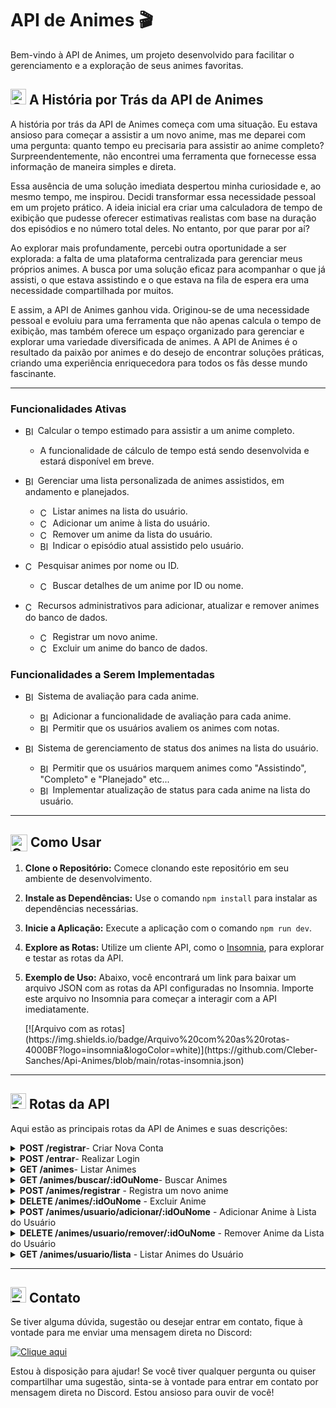 # API de Animes 🎬

Bem-vindo à API de Animes, um projeto desenvolvido para facilitar o gerenciamento e a exploração de seus animes favoritas.

## <img src="https://raw.githubusercontent.com/Tarikul-Islam-Anik/Animated-Fluent-Emojis/master/Emojis/Objects/Open%20Book.png" alt="Open Book" width="25" height="25" align="baseline"/> A História por Trás da API de Animes

A história por trás da API de Animes começa com uma situação. Eu estava ansioso para começar a assistir a um novo anime, mas me deparei com uma pergunta: quanto tempo eu precisaria para assistir ao anime completo? Surpreendentemente, não encontrei uma ferramenta que fornecesse essa informação de maneira simples e direta.

Essa ausência de uma solução imediata despertou minha curiosidade e, ao mesmo tempo, me inspirou. Decidi transformar essa necessidade pessoal em um projeto prático. A ideia inicial era criar uma calculadora de tempo de exibição que pudesse oferecer estimativas realistas com base na duração dos episódios e no número total deles. No entanto, por que parar por aí?

Ao explorar mais profundamente, percebi outra oportunidade a ser explorada: a falta de uma plataforma centralizada para gerenciar meus próprios animes. A busca por uma solução eficaz para acompanhar o que já assisti, o que estava assistindo e o que estava na fila de espera era uma necessidade compartilhada por muitos.

E assim, a API de Animes ganhou vida. Originou-se de uma necessidade pessoal e evoluiu para uma ferramenta que não apenas calcula o tempo de exibição, mas também oferece um espaço organizado para gerenciar e explorar uma variedade diversificada de animes. A API de Animes é o resultado da paixão por animes e do desejo de encontrar soluções práticas, criando uma experiência enriquecedora para todos os fãs desse mundo fascinante.

---

### Funcionalidades Ativas

- <img src="https://raw.githubusercontent.com/Tarikul-Islam-Anik/Animated-Fluent-Emojis/master/Emojis/Symbols/Black%20Large%20Square.png" alt="Black Large Square" width="16" align="center" /> Calcular o tempo estimado para assistir a um anime completo.
  - A funcionalidade de cálculo de tempo está sendo desenvolvida e estará disponível em breve.

- <img src="https://raw.githubusercontent.com/Tarikul-Islam-Anik/Animated-Fluent-Emojis/master/Emojis/Symbols/Black%20Large%20Square.png" alt="Black Large Square" width="16" align="center" /> Gerenciar uma lista personalizada de animes assistidos, em andamento e planejados.
   - <img src="https://raw.githubusercontent.com/Tarikul-Islam-Anik/Animated-Fluent-Emojis/master/Emojis/Symbols/Check%20Mark%20Button.png" alt="Check Mark Button" width="16" align="center"/> Listar animes na lista do usuário.
   - <img src="https://raw.githubusercontent.com/Tarikul-Islam-Anik/Animated-Fluent-Emojis/master/Emojis/Symbols/Check%20Mark%20Button.png" alt="Check Mark Button" width="16" align="center"/> Adicionar um anime à lista do usuário.
   - <img src="https://raw.githubusercontent.com/Tarikul-Islam-Anik/Animated-Fluent-Emojis/master/Emojis/Symbols/Check%20Mark%20Button.png" alt="Check Mark Button" width="16" align="center"/> Remover um anime da lista do usuário.
  - <img src="https://raw.githubusercontent.com/Tarikul-Islam-Anik/Animated-Fluent-Emojis/master/Emojis/Symbols/Black%20Large%20Square.png" alt="Black Large Square" width="16" align="center" /> Indicar o episódio atual assistido pelo usuário.

- <img src="https://raw.githubusercontent.com/Tarikul-Islam-Anik/Animated-Fluent-Emojis/master/Emojis/Symbols/Check%20Mark%20Button.png" alt="Check Mark Button" width="16" align="center"/> Pesquisar animes por nome ou ID.
  - <img src="https://raw.githubusercontent.com/Tarikul-Islam-Anik/Animated-Fluent-Emojis/master/Emojis/Symbols/Check%20Mark%20Button.png" alt="Check Mark Button" width="16" align="center"/> Buscar detalhes de um anime por ID ou nome.
- <img src="https://raw.githubusercontent.com/Tarikul-Islam-Anik/Animated-Fluent-Emojis/master/Emojis/Symbols/Check%20Mark%20Button.png" alt="Check Mark Button" width="16" align="center"/> Recursos administrativos para adicionar, atualizar e remover animes do banco de dados.
  - <img src="https://raw.githubusercontent.com/Tarikul-Islam-Anik/Animated-Fluent-Emojis/master/Emojis/Symbols/Check%20Mark%20Button.png" alt="Check Mark Button" width="16" align="center"/> Registrar um novo anime.
  - <img src="https://raw.githubusercontent.com/Tarikul-Islam-Anik/Animated-Fluent-Emojis/master/Emojis/Symbols/Check%20Mark%20Button.png" alt="Check Mark Button" width="16" align="center"/> Excluir um anime do banco de dados.

### Funcionalidades a Serem Implementadas

- <img src="https://raw.githubusercontent.com/Tarikul-Islam-Anik/Animated-Fluent-Emojis/master/Emojis/Symbols/Black%20Large%20Square.png" alt="Black Large Square" width="16" align="center" /> Sistema de avaliação para cada anime.

  - <img src="https://raw.githubusercontent.com/Tarikul-Islam-Anik/Animated-Fluent-Emojis/master/Emojis/Symbols/Black%20Large%20Square.png" alt="Black Large Square" width="16" align="center" /> Adicionar a funcionalidade de avaliação para cada anime.
  - <img src="https://raw.githubusercontent.com/Tarikul-Islam-Anik/Animated-Fluent-Emojis/master/Emojis/Symbols/Black%20Large%20Square.png" alt="Black Large Square" width="16" align="center" /> Permitir que os usuários avaliem os animes com notas.

- <img src="https://raw.githubusercontent.com/Tarikul-Islam-Anik/Animated-Fluent-Emojis/master/Emojis/Symbols/Black%20Large%20Square.png" alt="Black Large Square" width="16" align="center" /> Sistema de gerenciamento de status dos animes na lista do usuário.
  - <img src="https://raw.githubusercontent.com/Tarikul-Islam-Anik/Animated-Fluent-Emojis/master/Emojis/Symbols/Black%20Large%20Square.png" alt="Black Large Square" width="16" align="center" /> Permitir que os usuários marquem animes como "Assistindo", "Completo" e "Planejado" etc...
  - <img src="https://raw.githubusercontent.com/Tarikul-Islam-Anik/Animated-Fluent-Emojis/master/Emojis/Symbols/Black%20Large%20Square.png" alt="Black Large Square" width="16" align="center" /> Implementar atualização de status para cada anime na lista do usuário.

---

## <img src="https://raw.githubusercontent.com/Tarikul-Islam-Anik/Animated-Fluent-Emojis/master/Emojis/Objects/Gear.png" alt="Gear" width="27" align="center" /> Como Usar

1.  **Clone o Repositório:** Comece clonando este repositório em seu ambiente de desenvolvimento.
2.  **Instale as Dependências:** Use o comando `npm install` para instalar as dependências necessárias.
3.  **Inicie a Aplicação:** Execute a aplicação com o comando `npm run dev`.
4.  **Explore as Rotas:** Utilize um cliente API, como o [Insomnia](https://insomnia.rest/), para explorar e testar as rotas da API.
5.  **Exemplo de Uso:** Abaixo, você encontrará um link para baixar um arquivo JSON com as rotas da API configuradas no Insomnia. Importe este arquivo no Insomnia para começar a interagir com a API imediatamente.

    <p >[![Arquivo com as rotas](https://img.shields.io/badge/Arquivo%20com%20as%20rotas-4000BF?logo=insomnia&logoColor=white)](https://github.com/Cleber-Sanches/Api-Animes/blob/main/rotas-insomnia.json)</p>

---

## <img src="https://raw.githubusercontent.com/Tarikul-Islam-Anik/Animated-Fluent-Emojis/master/Emojis/Travel%20and%20places/Rocket.png" alt="Rocket" width="25" height="25" /> Rotas da API

Aqui estão as principais rotas da API de Animes e suas descrições:

<details><summary><b>POST /registrar</b>- Criar Nova Conta</summary>

Cria uma nova conta de usuário.

**Corpo da requisição:**

```json
{
  "nome": "Nome do Usuário",
  "email": "usuario@example.com",
  "senha": "senha123"
}
```

**Exemplo de resposta (201 Created):**

```json
{
  "mensagem": "Conta criada com sucesso!"
}
```

</details><details><summary><b>POST /entrar</b>- Realizar Login</summary>

Realiza o login do usuário.

**Corpo da requisição:**

```json
{
  "email": "usuario@example.com",
  "senha": "senha123"
}
```

Exemplo de resposta (200 OK):

```json
{
  "token": "eyJhbGciOiJIUzI1NiIsInR5cCI6IkpXVCJ9.eyJpZCI6IjdmNTVkNzU1LWRjMjUtNGUzYy1iOGY2LWI4MDdiZDAwNDUwZiIsIm5vbWUiOiJjbGViZXIiLCJlbWFpbCI6ImFkQGdtYWlsLmNvbSIsImlhdCI6MTY5MzM0MzU2NiwiZXhwIjoxNjkzMzcyMzY2fQ.E8SSyUg0VW-cDy2-MxcR_4RlUux5lWZdYcTCbSyPPhs",
  "usuario": {
    "id": "7f55d755-dc25-4e3c-b8f6-b807bd00450f",
    "nome": "nome de usuário",
    "email": "usuario@example.com"
  }
}
```

</details><details><summary><b>GET /animes</b>- Listar Animes</summary> 
   Retorna a lista de todos os animes cadastrados.

**Exemplo de resposta (200 OK):**

```json
[
  {
    "animeID": 1,
    "data": {
      "nome": "One Piece",
      "episodios": 1073,
      "status": "Em andamento",
      "dia_horario_transmissao": "Sábados, 23:00",
      "duracaoPorEp": 24,
      "generos": ["Ação", "Aventura", "Fantasia"]
    }
  },
  {
    "animeID": 2,
    "data": {
      "nome": "Boruto: Naruto Next Generations",
      "episodios": 293,
      "status": "Em andamento",
      "dia_horario_transmissao": "Não definido",
      "duracaoPorEp": 24,
      "generos": ["Ação", "Aventura", "Fantasia", "Shounen"]
    }
  }
]
```

</details><details><summary><b>
   GET /animes/buscar/:idOuNome</b>- Buscar Animes</summary>

Busca um anime pelo ID ou nome.

Exemplo de requisição:

`GET /animes/buscar/1`

Exemplo de resposta (200 OK):

```json
{
  "animeID": 1,
  "data": {
    "nome": "One Piece",
    "episodios": 1073,
    "status": "Em andamento",
    "dia_horario_transmissao": "Sábados, 23:00",
    "duracaoPorEp": 24,
    "generos": ["Ação", "Aventura", "Fantasia"]
  }
}
```

</details>

<details><summary>
   <b>POST /animes/registrar</b> - Registra um novo anime</summary>

Registra um novo anime no banco de dados.

**Corpo da requisição:**

```json
{
  "nome": "Boruto: Naruto Next Generations",
  "episodios": 293,
  "status": "Em andamento",
  "dia_horario_transmissao": "Não definido",
  "duracaoPorEp": 24,
  "generos": ["Ação", "Aventura", "Fantasia", "Shounen"]
}
```

O corpo da requisição deve ser um objeto JSON contendo os seguintes campos:

- **nome**: O nome do anime a ser registrado. `(obrigatório)`
- **episodios**: O número total de episódios do anime. `(obrigatório)`
- **status**: O status atual do anime (ex: "Em andamento", "Concluído", etc.). `(obrigatório)`
- **dia_horario_transmissao**: O dia e horário de transmissão do anime, se aplicável. `(opcional)`
- **duracaoPorEp**: A duração média de cada episódio em minutos. `(obrigatório)`
- **generos**: Uma lista de gêneros aos quais o anime pertence. `(obrigatório)`

</details>
<details>
<summary><b>DELETE /animes/:idOuNome</b> - Excluir Anime</summary>

Exclui um anime do banco de dados com base no ID ou nome fornecido.

**Parâmetros da URL:**

- **idOuNome**: ID numérico ou nome do anime a ser excluído.

Exemplo de requisição:
`DELETE /animes/1`

ou

`DELETE /animes/NomeDoAnime`

Exemplo de resposta (200 OK):

```json
{
  "mensagem": "Anime excluído com sucesso!"
}
```

</details>

<details>
<summary><b>POST /animes/usuario/adicionar/:idOuNome</b> - Adicionar Anime à Lista do Usuário</summary>

Adiciona um anime à lista pessoal do usuário com base no ID ou nome fornecido.

**Parâmetros da URL:**

- **idOuNome**: ID numérico ou nome do anime a ser adicionado à lista do usuário.

Exemplo de requisição:

`POST /animes/usuario/adicionar/1`

ou

`POST /animes/usuario/adicionar/NomeDoAnime`

**Observações:**

- Se a busca pelo nome do anime retornar mais de um resultado, o sistema não permitirá a adição. Nesse caso, é recomendado verificar o ID único do anime e usá-lo para a adição.
- Ao adicionar um anime, a mensagem de resposta incluirá uma lista com os animes correspondentes à busca pelo nome, caso tenha sido feita.

Exemplo de resposta (201 Created):

```json
{
  "mensagem": "Anime adicionado à sua lista com sucesso!"
}
```

</details>

<details>
<summary><b>DELETE /animes/usuario/remover/:idOuNome</b> - Remover Anime da Lista do Usuário</summary>

Esta rota permite remover um anime da lista pessoal do usuário. Você pode usar o ID numérico ou o nome do anime para remover da lista.

**Parâmetros:**

- **idOuNome**: ID numérico ou nome do anime a ser removido.

**Autenticação:**

- Certifique-se de estar autenticado para usar esta rota. Inclua o token de autenticação no cabeçalho da requisição no formato Bearer.

**Observações:**

- Se a busca pelo nome do anime retornar vários resultados, recomendamos usar o ID único do anime para remover.
- A mensagem de resposta incluirá uma lista de animes correspondentes ao nome buscado, se aplicável.

Exemplo de requisição:

`DELETE /animes/usuario/remover/1`

ou

`DELETE /animes/usuario/remover/NomeDoAnime`

Exemplo de resposta (200 OK):

```json
{
  "mensagem": "Anime removido da sua lista com sucesso!"
}
```

</details>

<details>
<summary><b>GET /animes/usuario/lista</b> - Listar Animes do Usuário</summary>

Esta rota permite listar os animes presentes na lista pessoal do usuário.

**Autenticação:**

- Certifique-se de estar autenticado para usar esta rota. Inclua o token de autenticação no cabeçalho da requisição no formato Bearer.

Exemplo de requisição:

`GET /animes/usuario/lista`

Exemplo de resposta (200 OK):

```json
[
  {
    "id": 1,
    "nome": "Boruto: Naruto Next Generations",
    "episodios": 293,
    "status": "Em andamento",
    "dia_horario_transmissao": "Não definido",
    "duracaoPorEp": 24,
    "generos": ["Ação", "Aventura", "Fantasia", "Shounen"]
  },
  {
    "id": 2,
    "nome": "Attack on Titan",
    "episodios": 75,
    "status": "Concluído",
    "dia_horario_transmissao": "Domingos, 10:00",
    "duracaoPorEp": 23,
    "generos": ["Ação", "Drama", "Fantasia", "Mistério", "Shounen"]
  }
  // ... outros animes do usuário
]
```

</details>

---

## <img src="https://raw.githubusercontent.com/Tarikul-Islam-Anik/Animated-Fluent-Emojis/master/Emojis/Objects/Telephone%20Receiver.png" alt="Telephone Receiver" width="25" height="25" /> Contato

Se tiver alguma dúvida, sugestão ou desejar entrar em contato, fique à vontade para me enviar uma mensagem direta no Discord:

[![Clique aqui](https://img.shields.io/badge/Clique%20aqui-%235865F2.svg?style=for-the-badge&logo=discord&logoColor=white)](https://discord.gg/HxtrEKNsfy)

Estou à disposição para ajudar! Se você tiver qualquer pergunta ou quiser compartilhar uma sugestão, sinta-se à vontade para entrar em contato por mensagem direta no Discord. Estou ansioso para ouvir de você!
